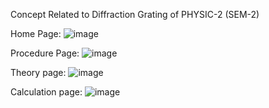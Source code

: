 Concept Related to Diffraction Grating of PHYSIC-2 (SEM-2)

Home Page:
![image](https://github.com/Suban2108/Physics-2-MINI-Project/blob/main/Image/Homepage.png)

Procedure Page:
![image](https://github.com/Suban2108/Physics-2-MINI-Project/blob/main/Image/ProcedurePage.png)

Theory page:
![image](https://github.com/Suban2108/Physics-2-MINI-Project/blob/main/Image/Theorypage.png)

Calculation page:
![image](https://github.com/Suban2108/Physics-2-MINI-Project/blob/main/Image/calculationpage.png)
